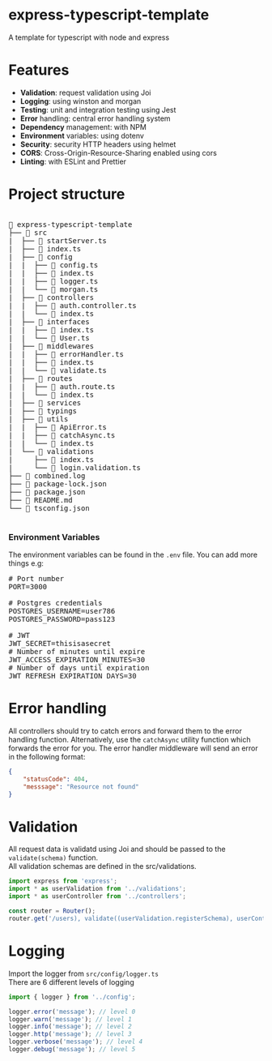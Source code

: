 # express-typescript-template

A template for typescript with node and express
# Features
* **Validation**: request validation using Joi
* **Logging**: using winston and morgan
* **Testing**: unit and integration testing using Jest 
* **Error** handling: central error handling system
* **Dependency** management: with NPM
* **Environment** variables: using dotenv
* **Security**: security HTTP headers using helmet 
* **CORS**: Cross-Origin-Resource-Sharing enabled using cors
* **Linting**: with ESLint and Prettier

# Project structure
<pre>

🌳 express-typescript-template
├── 📁 src
|  ├── 📄 startServer.ts
|  ├── 📄 index.ts
|  ├── 📁 config
|  |  ├── 📄 config.ts
|  |  ├── 📄 index.ts
|  |  ├── 📄 logger.ts
|  |  └── 📄 morgan.ts
|  ├── 📁 controllers
|  |  ├── 📄 auth.controller.ts
|  |  └── 📄 index.ts
|  ├── 📁 interfaces
|  |  ├── 📄 index.ts
|  |  └── 📄 User.ts
|  ├── 📁 middlewares
|  |  ├── 📄 errorHandler.ts
|  |  ├── 📄 index.ts
|  |  └── 📄 validate.ts
|  ├── 📁 routes
|  |  ├── 📄 auth.route.ts
|  |  └── 📄 index.ts
|  ├── 📁 services
|  ├── 📁 typings
|  ├── 📁 utils
|  |  ├── 📄 ApiError.ts
|  |  ├── 📄 catchAsync.ts
|  |  └── 📄 index.ts
|  └── 📁 validations
|     ├── 📄 index.ts
|     └── 📄 login.validation.ts
├── 📄 combined.log
├── 📄 package-lock.json
├── 📄 package.json
├── 📄 README.md
└── 📄 tsconfig.json

</pre>
### Environment Variables
The environment variables can be found in the ```.env``` file. You can add more things e.g:
<pre>
# Port number
PORT=3000

# Postgres credentials
POSTGRES_USERNAME=user786
POSTGRES_PASSWORD=pass123

# JWT 
JWT_SECRET=thisisasecret
# Number of minutes until expire
JWT_ACCESS_EXPIRATION_MINUTES=30
# Number of days until expiration 
JWT_REFRESH_EXPIRATION_DAYS=30
</pre>

# Error handling 
All controllers should try to catch errors and forward them to the error handling function. Alternatively, use the ```catchAsync``` utility function which forwards the error for you.
The error handler middleware will send an error in the following format: 
```json
{
    "statusCode": 404,
    "messsage": "Resource not found"
}
```

# Validation 
All request data is validatd using Joi and should be passed to the ```validate(schema)``` function.
<br/>
All validation schemas are defined in the src/validations.
```javascript
import express from 'express';
import * as userValidation from '../validations';
import * as userController from '../controllers';

const router = Router();
router.get('/users), validate((userValidation.registerSchema), userController.register);
```

# Logging 
Import the logger from ```src/config/logger.ts```
<br/>
There are 6 different levels of logging
```javascript
import { logger } from '../config';

logger.error('message'); // level 0
logger.warn('message'); // level 1
logger.info('message'); // level 2
logger.http('message'); // level 3
logger.verbose('message'); // level 4
logger.debug('message'); // level 5
```